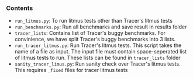 ### Contents
* `run_litmus.py`: To run litmus tests other than Tracer's litmus tests
* `run_benchmarks.py`: Run all benchmarks and save result in results folder
* `tracer_lists`: Contains list of Tracer's buggy benchmarks. For convinience, we have split Tracer's buggy benchmarks into 3 lists.
* `run_tracer_litmus.py`: Run Tracer's litmus tests. This script takes the name of a file as input. The input file must contain space-seperated list of litmus tests to run. These lists can be found in `tracer_lists` folder
* `sanity_tracer_limus.py`: Run sanity check over Tracer's litmus tests. This requires `_fixed` files for tracer litmus tests


